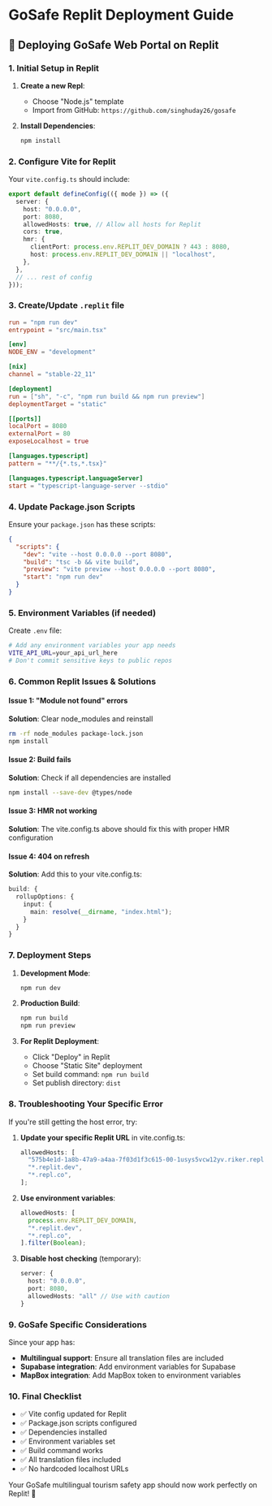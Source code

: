 # GoSafe Replit Deployment Guide

## 🚀 Deploying GoSafe Web Portal on Replit

### 1. Initial Setup in Replit

1. **Create a new Repl**:

   - Choose "Node.js" template
   - Import from GitHub: `https://github.com/singhuday26/gosafe`

2. **Install Dependencies**:
   ```bash
   npm install
   ```

### 2. Configure Vite for Replit

Your `vite.config.ts` should include:

```typescript
export default defineConfig(({ mode }) => ({
  server: {
    host: "0.0.0.0",
    port: 8080,
    allowedHosts: true, // Allow all hosts for Replit
    cors: true,
    hmr: {
      clientPort: process.env.REPLIT_DEV_DOMAIN ? 443 : 8080,
      host: process.env.REPLIT_DEV_DOMAIN || "localhost",
    },
  },
  // ... rest of config
}));
```

### 3. Create/Update `.replit` file

```toml
run = "npm run dev"
entrypoint = "src/main.tsx"

[env]
NODE_ENV = "development"

[nix]
channel = "stable-22_11"

[deployment]
run = ["sh", "-c", "npm run build && npm run preview"]
deploymentTarget = "static"

[[ports]]
localPort = 8080
externalPort = 80
exposeLocalhost = true

[languages.typescript]
pattern = "**/{*.ts,*.tsx}"

[languages.typescript.languageServer]
start = "typescript-language-server --stdio"
```

### 4. Update Package.json Scripts

Ensure your `package.json` has these scripts:

```json
{
  "scripts": {
    "dev": "vite --host 0.0.0.0 --port 8080",
    "build": "tsc -b && vite build",
    "preview": "vite preview --host 0.0.0.0 --port 8080",
    "start": "npm run dev"
  }
}
```

### 5. Environment Variables (if needed)

Create `.env` file:

```bash
# Add any environment variables your app needs
VITE_API_URL=your_api_url_here
# Don't commit sensitive keys to public repos
```

### 6. Common Replit Issues & Solutions

#### Issue 1: "Module not found" errors

**Solution**: Clear node_modules and reinstall

```bash
rm -rf node_modules package-lock.json
npm install
```

#### Issue 2: Build fails

**Solution**: Check if all dependencies are installed

```bash
npm install --save-dev @types/node
```

#### Issue 3: HMR not working

**Solution**: The vite.config.ts above should fix this with proper HMR configuration

#### Issue 4: 404 on refresh

**Solution**: Add this to your vite.config.ts:

```typescript
build: {
  rollupOptions: {
    input: {
      main: resolve(__dirname, "index.html");
    }
  }
}
```

### 7. Deployment Steps

1. **Development Mode**:

   ```bash
   npm run dev
   ```

2. **Production Build**:

   ```bash
   npm run build
   npm run preview
   ```

3. **For Replit Deployment**:
   - Click "Deploy" in Replit
   - Choose "Static Site" deployment
   - Set build command: `npm run build`
   - Set publish directory: `dist`

### 8. Troubleshooting Your Specific Error

If you're still getting the host error, try:

1. **Update your specific Replit URL** in vite.config.ts:

   ```typescript
   allowedHosts: [
     "575b4e1d-1a8b-47a9-a4aa-7f03d1f3c615-00-1usys5vcw12yv.riker.replit.dev",
     "*.replit.dev",
     "*.repl.co",
   ];
   ```

2. **Use environment variables**:

   ```typescript
   allowedHosts: [
     process.env.REPLIT_DEV_DOMAIN,
     "*.replit.dev",
     "*.repl.co",
   ].filter(Boolean);
   ```

3. **Disable host checking** (temporary):
   ```typescript
   server: {
     host: "0.0.0.0",
     port: 8080,
     allowedHosts: "all" // Use with caution
   }
   ```

### 9. GoSafe Specific Considerations

Since your app has:

- **Multilingual support**: Ensure all translation files are included
- **Supabase integration**: Add environment variables for Supabase
- **MapBox integration**: Add MapBox token to environment variables

### 10. Final Checklist

- ✅ Vite config updated for Replit
- ✅ Package.json scripts configured
- ✅ Dependencies installed
- ✅ Environment variables set
- ✅ Build command works
- ✅ All translation files included
- ✅ No hardcoded localhost URLs

Your GoSafe multilingual tourism safety app should now work perfectly on Replit! 🎉
